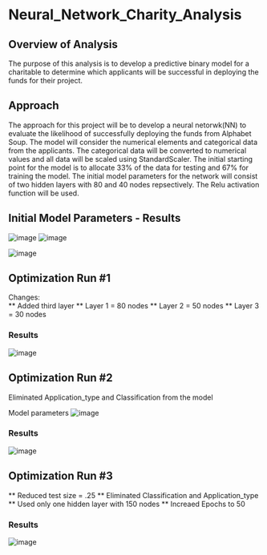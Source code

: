 # Neural_Network_Charity_Analysis

## Overview of Analysis

The purpose of this analysis is to develop a predictive binary model for a charitable to determine which applicants will be successful in deploying the funds for their project.

## Approach

The approach for this project will be to develop a neural netorwk(NN) to evaluate the likelihood of successfully deploying the funds from Alphabet Soup.  The model will consider the numerical elements and categorical data from the applicants.  The categorical data will be converted to numerical values and all data will be scaled using StandardScaler.   The initial starting point for the model is to allocate 33% of the data for testing and 67% for training the model.  The initial model parameters for the network will consist of two hidden layers with 80 and 40 nodes repsectively.  The Relu activation function will be used.



## Initial Model Parameters - Results

![image](https://user-images.githubusercontent.com/101779456/182060800-c26eb7ce-ea8b-481c-92f5-87dae67a3079.png)
![image](https://user-images.githubusercontent.com/101779456/182060856-ba319358-97db-4516-a699-0b8510b0d6f2.png)




![image](https://user-images.githubusercontent.com/101779456/182060735-bcbc5db0-fd95-4c45-bee6-89704a9963cc.png)


## Optimization Run #1
Changes:  
** Added third layer
** Layer 1 = 80 nodes
** Layer 2 = 50 nodes
** Layer 3 = 30 nodes

### Results
![image](https://user-images.githubusercontent.com/101779456/182065467-1030f4b7-67ed-4a0b-b5b6-4c7dba9942c7.png)

## Optimization Run #2

Eliminated Application_type and Classification from the model

Model parameters
![image](https://user-images.githubusercontent.com/101779456/182066112-4be4df47-8dc7-4563-b217-ad1dab976bf8.png)


### Results

![image](https://user-images.githubusercontent.com/101779456/182066005-eb0f7c97-b3b0-4180-a544-659a76fca303.png)


## Optimization Run #3
** Reduced test size = .25
** Eliminated Classification and Application_type
** Used only one hidden layer with 150 nodes
** Increaed Epochs to 50

### Results

![image](https://user-images.githubusercontent.com/101779456/182067273-c446a2d0-17af-4c13-b6ff-276cdf8f21b7.png)


